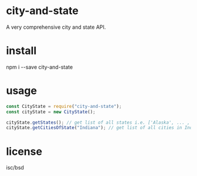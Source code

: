 # city-and-state

A very comprehensive city and state API.

# install

npm i --save city-and-state

# usage

```js
const CityState = require("city-and-state");
const cityState = new CityState();

cityState.getStates(); // get list of all states i.e. ['Alaska', ... ,'Wyoming']
cityState.getCitiesOfState("Indiana"); // get list of all cities in Indiana with timezones
```

# license

isc/bsd
